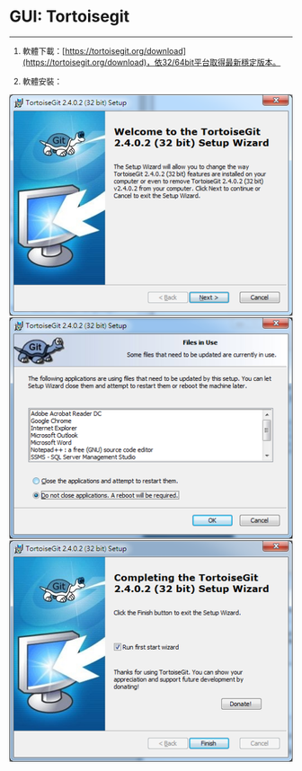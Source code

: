 # GUI: Tortoisegit

---

1. 軟體下載：[https://tortoisegit.org/download](https://tortoisegit.org/download)，依32/64bit平台取得最新穩定版本。

2. 軟體安裝：

![](/assets/torgit-01.png)![](/assets/torgit-02.png)![](/assets/torgit-03.png)

